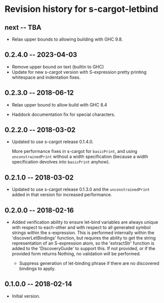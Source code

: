 # Revision history for s-cargot-letbind

## next  -- TBA

  * Relax upper bounds to allowing building with GHC 9.8.

## 0.2.4.0  -- 2023-04-03

  * Remove upper bound on text (builtin to GHC)
  * Update for new s-cargot version with S-expression pretty printing whitespace
    and indentation fixes.

## 0.2.3.0  -- 2018-06-12

  * Relax upper bound to allow build with GHC 8.4

  * Haddock documentation fix for special characters.

## 0.2.2.0  -- 2018-03-02

  * Updated to use s-cargot release 0.1.4.0.

	More performance fixes in s-cargot for `basicPrint`, and using
	`unconstrainedPrint` without a width specification (because a
	width specification devolves into `basicPrint` anyhow).

## 0.2.1.0  -- 2018-03-02

  * Updated to use s-cargot release 0.1.3.0 and the
	`unconstrainedPrint` added in that version for increased
	performance.

## 0.2.0.0  -- 2018-02-16

  * Added verification ability to ensure let-bind variables are
	always unique with respect to each-other and with respect to all
	generated symbol strings within the s-expression.  This is
	performed internally within the 'discoverLetBindings' function,
	but requires the ability to get the string representation of an
	S-expression atom, so the 'extractStr' function is added to the
	'DiscoveryGuide' to support this.  If not provided, or if the
	provided form returns Nothing, no validation will be performed.

    * Suppress generation of let-binding phrase if there are no
	  discovered bindings to apply.

## 0.1.0.0  -- 2018-02-14

  * Initial version.
